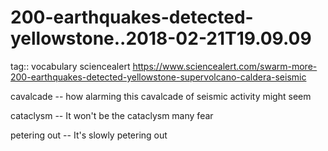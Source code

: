 200-earthquakes-detected-yellowstone..2018-02-21T19.09.09
========================
tag:: vocabulary sciencealert
https://www.sciencealert.com/swarm-more-200-earthquakes-detected-yellowstone-supervolcano-caldera-seismic

cavalcade
-- how alarming this cavalcade of seismic activity might seem

cataclysm
-- It won't be the cataclysm many fear

petering out
-- It's slowly petering out





